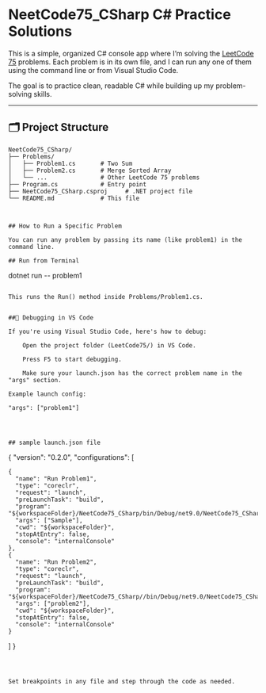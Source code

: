 # NeetCode75_CSharp  C# Practice Solutions

This is a simple, organized C# console app where I’m solving the [LeetCode 75](https://leetcode.com/list/xi4ci4ig/) problems. Each problem is in its own file, and I can run any one of them using the command line or from Visual Studio Code.

The goal is to practice clean, readable C# while building up my problem-solving skills.

---

## 🗂️ Project Structure

```plaintext
NeetCode75_CSharp/
├── Problems/
│   ├── Problem1.cs       # Two Sum
│   ├── Problem2.cs       # Merge Sorted Array
│   └── ...               # Other LeetCode 75 problems
├── Program.cs            # Entry point
├── NeetCode75_CSharp.csproj     # .NET project file
└── README.md             # This file



## How to Run a Specific Problem

You can run any problem by passing its name (like problem1) in the command line.

## Run from Terminal

```
dotnet run -- problem1
```

This runs the Run() method inside Problems/Problem1.cs.


##🐞 Debugging in VS Code

If you're using Visual Studio Code, here's how to debug:

    Open the project folder (LeetCode75/) in VS Code.

    Press F5 to start debugging.

    Make sure your launch.json has the correct problem name in the "args" section.

Example launch config:

"args": ["problem1"]




## sample launch.json file 

```
{
  "version": "0.2.0",
  "configurations": [

    {
      "name": "Run Problem1",
      "type": "coreclr",
      "request": "launch",
      "preLaunchTask": "build",
      "program": "${workspaceFolder}/NeetCode75_CSharp/bin/Debug/net9.0/NeetCode75_CSharp.dll",
      "args": ["Sample"],
      "cwd": "${workspaceFolder}",
      "stopAtEntry": false,
      "console": "internalConsole"
    },
    {
      "name": "Run Problem2",
      "type": "coreclr",
      "request": "launch",
      "preLaunchTask": "build",
      "program": "${workspaceFolder}/NeetCode75_CSharp//bin/Debug/net9.0/NeetCode75_CSharp.dll",
      "args": ["problem2"],
      "cwd": "${workspaceFolder}",
      "stopAtEntry": false,
      "console": "internalConsole"
    }
  ]
}
```



Set breakpoints in any file and step through the code as needed.